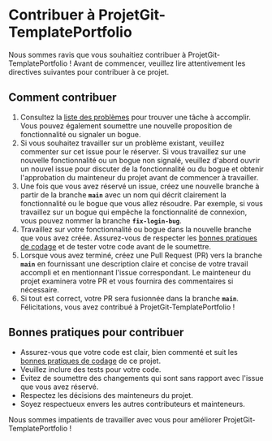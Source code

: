 # **Contribuer à ProjetGit-TemplatePortfolio**

Nous sommes ravis que vous souhaitiez contribuer à ProjetGit-TemplatePortfolio ! Avant de commencer, veuillez lire attentivement les directives suivantes pour contribuer à ce projet.

## **Comment contribuer**

1. Consultez la [liste des problèmes](https://github.com/ssydney77/ProjetGit-TemplatePortfolio//issues) pour trouver une tâche à accomplir. Vous pouvez également soumettre une nouvelle proposition de fonctionnalité ou signaler un bogue.
2. Si vous souhaitez travailler sur un problème existant, veuillez commenter sur cet issue pour le réserver. Si vous travaillez sur une nouvelle fonctionnalité ou un bogue non signalé, veuillez d'abord ouvrir un nouvel issue pour discuter de la fonctionnalité ou du bogue et obtenir l'approbation du mainteneur du projet avant de commencer à travailler.
3. Une fois que vous avez réservé un issue, créez une nouvelle branche à partir de la branche **`main`** avec un nom qui décrit clairement la fonctionnalité ou le bogue que vous allez résoudre. Par exemple, si vous travaillez sur un bogue qui empêche la fonctionnalité de connexion, vous pouvez nommer la branche **`fix-login-bug`**.
4. Travaillez sur votre fonctionnalité ou bogue dans la nouvelle branche que vous avez créée. Assurez-vous de respecter les [bonnes pratiques de codage](https://github.com/ssydney77/ProjetGit-TemplatePortfolio/blob/main/CODE_OF_CONDUCT.md) et de tester votre code avant de le soumettre.
5. Lorsque vous avez terminé, créez une Pull Request (PR) vers la branche **`main`** en fournissant une description claire et concise de votre travail accompli et en mentionnant l'issue correspondant. Le mainteneur du projet examinera votre PR et vous fournira des commentaires si nécessaire.
6. Si tout est correct, votre PR sera fusionnée dans la branche **`main`**. Félicitations, vous avez contribué à ProjetGit-TemplatePortfolio !

## **Bonnes pratiques pour contribuer**

- Assurez-vous que votre code est clair, bien commenté et suit les [bonnes pratiques de codage](https://github.com/ssydney77/ProjetGit-TemplatePortfolio/blob/main/CODE_OF_CONDUCT.md) de ce projet.
- Veuillez inclure des tests pour votre code.
- Évitez de soumettre des changements qui sont sans rapport avec l'issue que vous avez réservé.
- Respectez les décisions des mainteneurs du projet.
- Soyez respectueux envers les autres contributeurs et mainteneurs.

Nous sommes impatients de travailler avec vous pour améliorer ProjetGit-TemplatePortfolio !